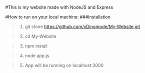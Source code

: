 #This is my website made with NodeJS and Express


#How to run on your local machine:
###Installation
>1. git clone https://github.com/xDinomode/My-Website.git

>2. cd My-Website

>3. npm install

>4. node app.js

>5. App will be running on localhost:3000
